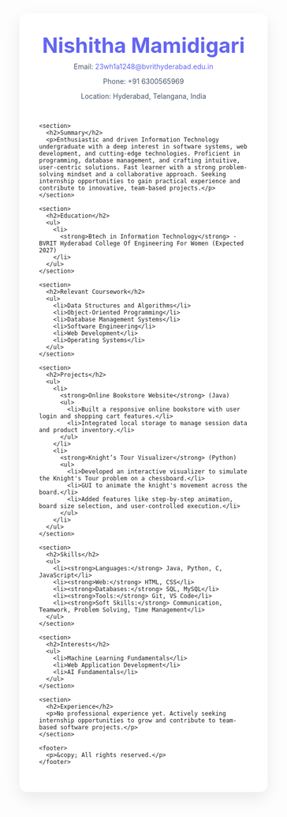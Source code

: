 
<!DOCTYPE html>
<html lang="en">
<head>
  <meta charset="UTF-8" />
  <meta name="viewport" content="width=device-width, initial-scale=1.0"/>
  <title>Nishitha Mamidigari - Resume</title>
  <style>
    :root {
      --primary-color: #0f172a;
      --accent-color: #6366f1;
      --bg-color: #f1f5f9;
      --text-color: #1e293b;
      --card-bg: #ffffff;
      --highlight: #c7d2fe;
    }

    body {
      font-family: 'Segoe UI', Tahoma, Geneva, Verdana, sans-serif;
      margin: 0;
      padding: 30px;
      background-color: var(--bg-color);
      color: var(--text-color);
    }

    .container {
      max-width: 900px;
      margin: auto;
      background: var(--card-bg);
      padding: 40px;
      border-radius: 16px;
      box-shadow: 0 12px 32px rgba(0, 0, 0, 0.08);
    }

    header {
      text-align: center;
      margin-bottom: 40px;
    }

    header h1 {
      font-size: 3em;
      color: var(--accent-color);
      margin: 0;
    }

    header p {
      margin: 5px 0;
      font-size: 1em;
      color: #475569;
    }

    a {
      color: var(--accent-color);
      text-decoration: none;
    }

    a:hover {
      text-decoration: underline;
    }

    h2 {
      font-size: 1.6em;
      color: var(--primary-color);
      border-left: 6px solid var(--accent-color);
      padding-left: 12px;
      margin-top: 40px;
      margin-bottom: 20px;
    }

    p, li {
      line-height: 1.8;
    }

    ul {
      padding-left: 25px;
    }

    li {
      margin-bottom: 12px;
    }

    .badge {
      background: var(--highlight);
      color: var(--primary-color);
      padding: 4px 10px;
      border-radius: 8px;
      font-size: 0.8em;
      margin-left: 8px;
    }

    footer {
      text-align: center;
      margin-top: 50px;
      font-size: 0.9em;
      color: #64748b;
    }
  </style>
</head>
<body>
  <div class="container">
    <header>
      <h1>Nishitha Mamidigari</h1>
      <p>Email: <a href="mailto:23wh1a1248@bvrithyderabad.edu.in">23wh1a1248@bvrithyderabad.edu.in</a></p>
      <p>Phone: +91 6300565969</p>
      <p>Location: Hyderabad, Telangana, India</p>
    </header>

    <section>
      <h2>Summary</h2>
      <p>Enthusiastic and driven Information Technology undergraduate with a deep interest in software systems, web development, and cutting-edge technologies. Proficient in programming, database management, and crafting intuitive, user-centric solutions. Fast learner with a strong problem-solving mindset and a collaborative approach. Seeking internship opportunities to gain practical experience and contribute to innovative, team-based projects.</p>
    </section>

    <section>
      <h2>Education</h2>
      <ul>
        <li>
          <strong>Btech in Information Technology</strong> - BVRIT Hyderabad College Of Engineering For Women (Expected 2027)
        </li>
      </ul>
    </section>

    <section>
      <h2>Relevant Coursework</h2>
      <ul>
        <li>Data Structures and Algorithms</li>
        <li>Object-Oriented Programming</li>
        <li>Database Management Systems</li>
        <li>Software Engineering</li>
        <li>Web Development</li>
        <li>Operating Systems</li>
      </ul>
    </section>

    <section>
      <h2>Projects</h2>
      <ul>
        <li>
          <strong>Online Bookstore Website</strong> (Java)
          <ul>
            <li>Built a responsive online bookstore with user login and shopping cart features.</li>
            <li>Integrated local storage to manage session data and product inventory.</li>
          </ul>
        </li>
        <li>
          <strong>Knight’s Tour Visualizer</strong> (Python)
          <ul>
            <li>Developed an interactive visualizer to simulate the Knight's Tour problem on a chessboard.</li>
            <li>GUI to animate the knight's movement across the board.</li>
            <li>Added features like step-by-step animation, board size selection, and user-controlled execution.</li>
          </ul>
        </li>
      </ul>
    </section>

    <section>
      <h2>Skills</h2>
      <ul>
        <li><strong>Languages:</strong> Java, Python, C, JavaScript</li>
        <li><strong>Web:</strong> HTML, CSS</li>
        <li><strong>Databases:</strong> SQL, MySQL</li>
        <li><strong>Tools:</strong> Git, VS Code</li>
        <li><strong>Soft Skills:</strong> Communication, Teamwork, Problem Solving, Time Management</li>
      </ul>
    </section>
    
    <section>
      <h2>Interests</h2>
      <ul>
        <li>Machine Learning Fundamentals</li>
        <li>Web Application Development</li>
        <li>AI Fundamentals</li>
      </ul>
    </section>

    <section>
      <h2>Experience</h2>
      <p>No professional experience yet. Actively seeking internship opportunities to grow and contribute to team-based software projects.</p>
    </section>

    <footer>
      <p>&copy; All rights reserved.</p>
    </footer>
  </div>
</body>
</html>
